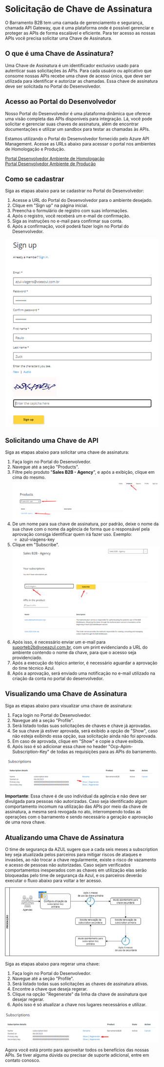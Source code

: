 # Solicitação de Chave de Assinatura

O Barramento B2B tem uma camada de gerenciamento e segurança, chamada API Gateway, que é uma plataforma onde é possível gerenciar e proteger as APIs de forma escalável e eficiente. Para ter acesso as nossas APIs você precisa solicitar uma Chave de Assinatura.

## O que é uma Chave de Assinatura?

Uma Chave de Assinatura é um identificador exclusivo usado para autenticar suas solicitações às APIs. Para cada usuário ou aplicativo que consome nossas APIs recebe uma chave de acesso única, que deve ser utilizada para identificar e autorizar as chamadas.
Essa chave de assinatura deve ser solicitada no Portal do Desenvolvedor.

## Acesso ao Portal do Desenvolvedor

Nosso Portal do Desenvolvedor é uma plataforma dinâmica que oferece uma visão completa das APIs disponíveis para integração. Lá, você pode solicitar e gerenciar suas chaves de assinatura, além de encontrar documentações e utilizar um sandbox para testar as chamadas às APIs.

Estamos utilizando o Portal do Desenvolvedor fornecido pelo Azure API Management. Acesse as URLs abaixo para acessar o portal nos ambientes de Homologação e Produção.

[Portal Desenvolvedor Ambiente de Homologação](https://apim-stg-us-general.developer.azure-api.net/product#product=sales-b2b-agency)   
[Portal Desenvolvedor Ambiente de Produção](https://apim-prd-us-general.developer.azure-api.net/product#product=sales-b2b-agency)

## Como se cadastrar

Siga as etapas abaixo para se cadastrar no Portal do Desenvolvedor:

1. Acesse a URL do Portal do Desenvolvedor para o ambiente desejado.
2. Clique em "Sign up" na página inicial.
3. Preencha o formulário de registro com suas informações.
4. Após o registro, você receberá um e-mail de confirmação.
5. Siga as instruções no e-mail para confirmar sua conta.
6. Após a confirmação, você poderá fazer login no Portal do Desenvolvedor.

![Signup](/docs/assets/subkey-signup.png)

## Solicitando uma Chave de API

Siga as etapas abaixo para solicitar uma chave de assinatura:

1. Faça login no Portal do Desenvolvedor.
2. Navegue até a seção "Products".
3. Filtre pelo produto "__Sales B2B - Agency__", e após a exibição, clique em cima do mesmo.
![Passos 2 e 3](/docs/assets/subkey-search-product.png)
4. De um nome para sua chave de assinatura, por padrão, deixe o nome da sua chave com o nome da agência de forma que o responsável pela aprovação consiga identificar quem irá fazer uso. Exemplo:
    - azul-viagens-key
5. Clique em "Subscribe".
![Passos 4 e 5](/docs/assets/subkey-subscribe-product.png)
6. Após isso, é necessário enviar um e-mail para suporteb2b@voeazul.com.br, com um print evidenciando a URL do ambiente contendo o nome da chave, para que o acesso seja providenciado.
7. Após a execução do tópico anterior, é necessário aguardar a aprovação do time técnico Azul.
8. Após a aprovação, será enviado uma notificação no e-mail utilizado na criação da conta no portal do desenvolvedor.

## Visualizando uma Chave de Assinatura

Siga as etapas abaixo para visualizar uma chave de assinatura:

1. Faça login no Portal do Desenvolvedor.
2. Navegue até a seção "Profile".
3. Será listado todas suas solicitações de chaves e chave já aprovadas.
4. Se sua chave já estiver aprovada, será exibido a opção de "Show", caso não esteja exibindo essa opção, sua solicitação ainda não foi aprovada.
4. Em caso de aprovada, clique em "Show" e copie a chave exibida.
5. Após isso é só adicionar essa chave no header "Ocp-Apim-Subscription-Key" de todas as requisições para as APIs do barramento.

![Subscriptions](/docs/assets/subkey-show-key.png)

__Importante__: Essa chave é de uso individual da agência e não deve ser divulgada para pessoas não autorizadas.
Caso seja identificado algum comportamento incomum na utilização das APIs por meio da chave de assinatura, a mesma será revogada no ato, interrompendo todas as operações com o barramento e sendo necessário a geração e aprovação de uma nova chave.

## Atualizando uma Chave de Assinatura

O time de segurança da AZUL sugere que a cada seis meses a subscription key seja atualizada pelos parceiros para mitigar riscos de ataques e invasões, ao não trocar a chave regularmente, existe o risco de vazamento e acesso de pessoas não autorizadas. Caso sejam verificados comportamentos inesperados com as chaves em utilização elas serão bloqueadas pelo time de segurança da Azul, e os parceiros deverão executar o fluxo abaixo para voltar a ter acesso.

![Change Subscription Key](/docs/assets/subkey-change-subkey.png)

Siga as etapas abaixo para regerar uma chave:

1. Faça login no Portal do Desenvolvedor.
2. Navegue até a seção "Profile".
3. Será listado todas suas solicitações as chaves de assinatura ativas.
4. Encontre a chave que deseja regerar.
5. Clique na opção "Regenerate" da linha da chave de assinatura que desejar regerar.
6. Após isso é só atualizar a chave nos lugares necessários e utilizar.

![Regenerate Subscription Key](/docs/assets/subkey-regenerate-key.png)

Agora você está pronto para aproveitar todos os benefícios das nossas APIs. Se tiver alguma dúvida ou precisar de suporte adicional, entre em contato conosco.